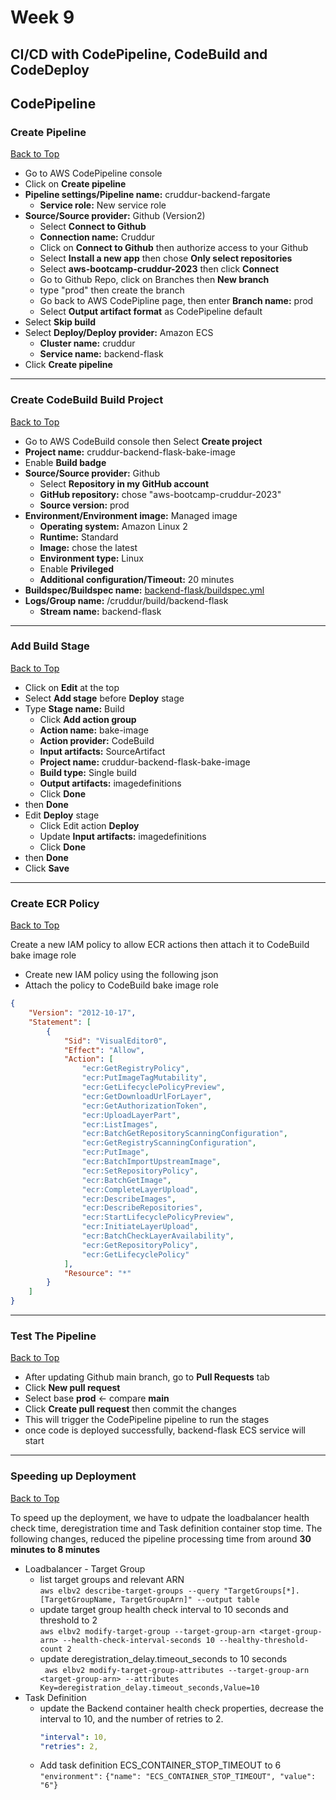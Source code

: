 # Week 9 

## CI/CD with CodePipeline, CodeBuild and CodeDeploy


## CodePipeline 

### Create Pipeline
[Back to Top](#Week-9)

- Go to AWS CodePipeline console
- Click on **Create pipeline**
- **Pipeline settings/Pipeline name:** cruddur-backend-fargate
  - **Service role:** New service role
- **Source/Source provider:** Github (Version2)
  - Select **Connect to Github**
  - **Connection name:** Cruddur
  - Click on **Connect to Github** then authorize access to your Github
  - Select **Install a new app** then chose **Only select repositories**
  - Select **aws-bootcamp-cruddur-2023** then click **Connect**
  - Go to Github Repo, click on Branches then **New branch**
  - type "prod" then create the branch
  - Go back to AWS CodePipline page, then enter **Branch name:** prod
  - Select **Output artifact format** as CodePipeline default
- Select **Skip build**
- Select **Deploy/Deploy provider:** Amazon ECS
  - **Cluster name:** cruddur
  - **Service name:** backend-flask
- Click **Create pipeline**

---
### Create CodeBuild Build Project
[Back to Top](#Week-9)

- Go to AWS CodeBuild console then Select **Create project**
- **Project name:** cruddur-backend-flask-bake-image
- Enable **Build badge**
- **Source/Source provider:** Github
  - Select **Repository in my GitHub account**
  - **GitHub repository:** chose "aws-bootcamp-cruddur-2023"
  - **Source version:** prod
- **Environment/Environment image:** Managed image
  - **Operating system:** Amazon Linux 2
  - **Runtime:** Standard 
  - **Image:** chose the latest 
  - **Environment type:** Linux
  - Enable **Privileged** 
  - **Additional configuration/Timeout:** 20 minutes
- **Buildspec/Buildspec name:** [backend-flask/buildspec.yml](https://github.com/astroveny/aws-bootcamp-cruddur-2023/blob/66129a174895d7160c8b0cdcbaac85cd391f0f4a/backend-flask/buildspec.yml)
- **Logs/Group name:** /cruddur/build/backend-flask
    - **Stream name:** backend-flask
  
 --- 
### Add Build Stage
[Back to Top](#Week-9)

- Click on **Edit** at the top
- Select **Add stage** before **Deploy** stage
- Type **Stage name:** Build
  - Click **Add action group**
  - **Action name:**  bake-image
  - **Action provider:** CodeBuild 
  - **Input artifacts:** SourceArtifact
  - **Project name:** cruddur-backend-flask-bake-image
  - **Build type:** Single build
  - **Output artifacts:** imagedefinitions
  - Click **Done** 
- then **Done**
- Edit **Deploy** stage
  - Click Edit action **Deploy**
  - Update **Input artifacts:** imagedefinitions
  - Click **Done** 
- then **Done**
- Click **Save**

---  
### Create ECR Policy
[Back to Top](#Week-9)

Create a new IAM policy to allow ECR actions then attach it to CodeBuild bake image role

- Create new IAM policy using the following json 
- Attach the policy to CodeBuild bake image role
```json
{
    "Version": "2012-10-17",
    "Statement": [
        {
            "Sid": "VisualEditor0",
            "Effect": "Allow",
            "Action": [
                "ecr:GetRegistryPolicy",
                "ecr:PutImageTagMutability",
                "ecr:GetLifecyclePolicyPreview",
                "ecr:GetDownloadUrlForLayer",
                "ecr:GetAuthorizationToken",
                "ecr:UploadLayerPart",
                "ecr:ListImages",
                "ecr:BatchGetRepositoryScanningConfiguration",
                "ecr:GetRegistryScanningConfiguration",
                "ecr:PutImage",
                "ecr:BatchImportUpstreamImage",
                "ecr:SetRepositoryPolicy",
                "ecr:BatchGetImage",
                "ecr:CompleteLayerUpload",
                "ecr:DescribeImages",
                "ecr:DescribeRepositories",
                "ecr:StartLifecyclePolicyPreview",
                "ecr:InitiateLayerUpload",
                "ecr:BatchCheckLayerAvailability",
                "ecr:GetRepositoryPolicy",
                "ecr:GetLifecyclePolicy"
            ],
            "Resource": "*"
        }
    ]
}
```
---
### Test The Pipeline
[Back to Top](#Week-9)

- After updating Github main branch, go to **Pull Requests** tab
- Click **New pull request**
- Select base **prod** <- compare **main** 
- Click **Create pull request** then commit the changes 
- This will trigger the CodePipeline pipeline to run the stages
- once code is deployed successfully, backend-flask ECS service will start

---
### Speeding up Deployment
[Back to Top](#Week-9)

To speed up the deployment, we have to udpate the loadbalancer health check time, deregistration time and Task definition container stop time.
The following changes, reduced the pipeline processing time from around **30 minutes to 8 minutes**

- Loadbalancer - Target Group
  - list target groups and relevant ARN   
  `aws elbv2 describe-target-groups --query "TargetGroups[*].[TargetGroupName, TargetGroupArn]" --output table`
  - update target group health check interval to 10 seconds and threshold to 2   
  `aws elbv2 modify-target-group --target-group-arn <target-group-arn> --health-check-interval-seconds 10 --healthy-threshold-count 2`
  - update deregistration_delay.timeout_seconds to 10 seconds    
  ` aws elbv2 modify-target-group-attributes --target-group-arn <target-group-arn> --attributes Key=deregistration_delay.timeout_seconds,Value=10`
- Task Definition
  - update the Backend container health check properties, decrease the interval to 10, and the number of retries to 2. 
    ```yml
    "interval": 10,
    "retries": 2,
    ```
  - Add task definition ECS_CONTAINER_STOP_TIMEOUT to 6    
  `"environment":` `{"name": "ECS_CONTAINER_STOP_TIMEOUT", "value": "6"}`
